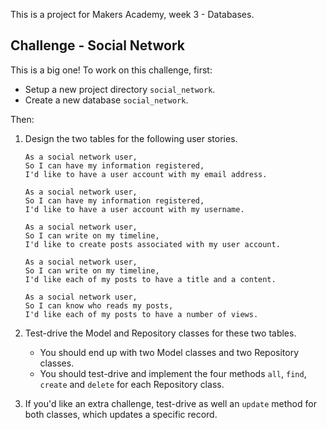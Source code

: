This is a project for Makers Academy, week 3 - Databases.

## Challenge - Social Network


This is a big one! To work on this challenge, first:
  * Setup a new project directory `social_network`.
  * Create a new database `social_network`.

Then:

1. Design the two tables for the following user stories.  

    ```
    As a social network user,
    So I can have my information registered,
    I'd like to have a user account with my email address.

    As a social network user,
    So I can have my information registered,
    I'd like to have a user account with my username.

    As a social network user,
    So I can write on my timeline,
    I'd like to create posts associated with my user account.

    As a social network user,
    So I can write on my timeline,
    I'd like each of my posts to have a title and a content.

    As a social network user,
    So I can know who reads my posts,
    I'd like each of my posts to have a number of views.
    ```

2. Test-drive the Model and Repository classes for these two tables.
    * You should end up with two Model classes and two Repository classes.
    * You should test-drive and implement the four methods `all`, `find`, `create` and
      `delete` for each Repository class.

3. If you'd like an extra challenge, test-drive as well an `update` method for both classes, which updates a specific record.

